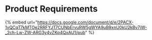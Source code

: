 # Product Requirements

{% embed url="https://docs.google.com/document/d/e/2PACX-1vQCqT7kMTOe2RRFYJT7CUNbErvuRW5gWYA9uB9xnU0kU2kBv7jW-_2ch-Lw-ZW-ARG3y4vZKp4QxAU1/pub" %}
